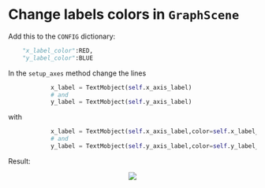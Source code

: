 # Change labels colors in `GraphScene`

Add this to the `CONFIG` dictionary:
```python
    "x_label_color":RED,
    "y_label_color":BLUE
```
In the `setup_axes` method change the lines
```python
            x_label = TextMobject(self.x_axis_label)
            # and
            y_label = TextMobject(self.y_axis_label)
```
with
```python
            x_label = TextMobject(self.x_axis_label,color=self.x_label_color)
            # and
            y_label = TextMobject(self.y_axis_label,color=self.y_label_color)
```
Result:

<p align="center"><img src ="/English/6a_plots_2D/gifs/ChanceColorLabels.png" /></p>
